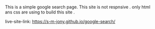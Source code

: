 This is a simple google search page. This site is not respnsive . only html ans css are using to build this site . 

live-site-link: https://s-m-jony.github.io/google-search/
